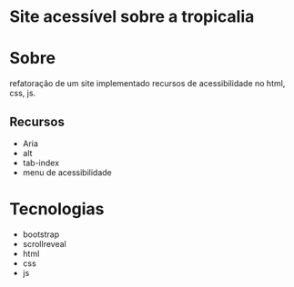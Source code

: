 # Site acessível sobre a tropicalia
# Sobre
refatoração de um site implementado recursos de acessibilidade no html, css, js.

## Recursos
- Aria
- alt
- tab-index
- menu de acessibilidade

# Tecnologias
- bootstrap
- scrollreveal
- html
- css
- js
